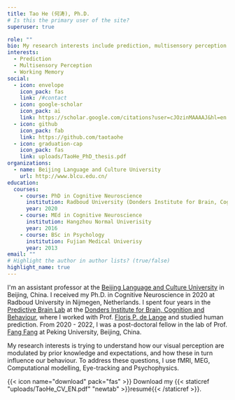 ```yaml
---
title: Tao He (何涛), Ph.D.
# Is this the primary user of the site?
superuser: true

role: ""
bio: My research interests include prediction, multisensory perception and working memory.
interests:
  - Prediction
  - Multisensory Perception
  - Working Memory
social:
  - icon: envelope
    icon_pack: fas
    link: /#contact
  - icon: google-scholar
    icon_pack: ai
    link: https://scholar.google.com/citations?user=cJOzinMAAAAJ&hl=en
  - icon: github
    icon_pack: fab
    link: https://github.com/taotaohe
  - icon: graduation-cap
    icon_pack: fas
    link: uploads/TaoHe_PhD_thesis.pdf
organizations:
  - name: Beijing Language and Culture University
    url: http://www.blcu.edu.cn/
education:
  courses:
    - course: PhD in Cognitive Neuroscience
      institution: Radboud University (Donders Institute for Brain, Cognition and Behaviour)
      year: 2020
    - course: MEd in Cognitive Neuroscience
      institution: Hangzhou Normal Univerisity
      year: 2016
    - course: BSc in Psychology
      institution: Fujian Medical Univerisy
      year: 2013
email: ""
# Highlight the author in author lists? (true/false)
highlight_name: true
---
```

I'm an assistant professor at the [Beijing Language and Culture University](https://ccsl.blcu.edu.cn/) in Beijing, China. I received my Ph.D. in Cognitive Neuroscience in 2020 at Radboud University in Nijmegen, Netherlands. I spent four years in the [Predictive Brain Lab](https://www.predictivebrainlab.com/) at the [Donders Institute for Brain, Cognition and Behaviour](https://www.ru.nl/donders/), where I worked with Prof. [Floris P. de Lange](https://www.predictivebrainlab.com/people-details/floris-de-lange/) and studied human prediction. From 2020 - 2022, I was a post-doctoral fellow in the lab of Prof. [Fang Fang](https://www.psy.pku.edu.cn/kxyj/kysys/238242.htm) at Peking University, Beijing, China.  

My research interests is trying to understand how our visual perception are modulated by prior knowledge and expectations, and how these in turn influence our behaviour. To address these questions, I use fMRI, MEG, Computational modelling, Eye-tracking and Psychophysics.

{{< icon name="download" pack="fas" >}} Download my {{< staticref "uploads/TaoHe_CV_EN.pdf" "newtab" >}}resumé{{< /staticref >}}.